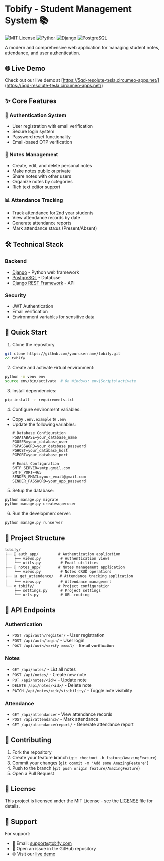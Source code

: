 # Tobify - Student Management System 📚

[![MIT License](https://img.shields.io/badge/License-MIT-green.svg)](https://choosealicense.com/licenses/mit/)
[![Python](https://img.shields.io/badge/python-3.8+-blue.svg)](https://www.python.org/downloads/)
[![Django](https://img.shields.io/badge/django-4.0+-green.svg)](https://www.djangoproject.com/)
[![PostgreSQL](https://img.shields.io/badge/postgresql-13+-blue.svg)](https://www.postgresql.org/)

A modern and comprehensive web application for managing student notes, attendance, and user authentication.

## 🌐 Live Demo

Check out our live demo at [https://5qd-resolute-tesla.circumeo-apps.net/](https://5qd-resolute-tesla.circumeo-apps.net/)

## ✨ Core Features

### 🔐 Authentication System
- User registration with email verification
- Secure login system
- Password reset functionality
- Email-based OTP verification

### 📝 Notes Management
- Create, edit, and delete personal notes
- Make notes public or private
- Share notes with other users
- Organize notes by categories
- Rich text editor support

### 📊 Attendance Tracking
- Track attendance for 2nd year students
- View attendance records by date
- Generate attendance reports
- Mark attendance status (Present/Absent)

## 🛠️ Technical Stack

### Backend
- [Django](https://www.djangoproject.com/) - Python web framework
- [PostgreSQL](https://www.postgresql.org/) - Database
- [Django REST Framework](https://www.django-rest-framework.org/) - API

### Security
- JWT Authentication
- Email verification
- Environment variables for sensitive data

## 🚀 Quick Start

1. Clone the repository:
```bash
git clone https://github.com/yourusername/tobify.git
cd tobify
```

2. Create and activate virtual environment:
```bash
python -m venv env
source env/bin/activate  # On Windows: env\Scripts\activate
```

3. Install dependencies:
```bash
pip install -r requirements.txt
```

4. Configure environment variables:
- Copy `.env.example` to `.env`
- Update the following variables:
  ```env
  # Database Configuration
  PGDATABASE=your_database_name
  PGUSER=your_database_user
  PGPASSWORD=your_database_password
  PGHOST=your_database_host
  PGPORT=your_database_port

  # Email Configuration
  SMTP_SERVER=smtp.gmail.com
  SMTP_PORT=465
  SENDER_EMAIL=your_email@gmail.com
  SENDER_PASSWORD=your_app_password
  ```

5. Setup the database:
```bash
python manage.py migrate
python manage.py createsuperuser
```

6. Run the development server:
```bash
python manage.py runserver
```

## 📁 Project Structure

```
tobify/
├── 🔐 auth_app/         # Authentication application
│   ├── views.py         # Authentication views
│   └── utils.py         # Email utilities
├── 📝 notes_app/        # Notes management application
│   └── views.py         # Notes CRUD operations
├── 📊 get_attendence/   # Attendance tracking application
│   └── views.py         # Attendance management
└── ⚙️ tobify/           # Project configuration
    ├── settings.py      # Project settings
    └── urls.py          # URL routing
```

## 🔌 API Endpoints

### Authentication
- `POST /api/auth/register/` - User registration
- `POST /api/auth/login/` - User login
- `POST /api/auth/verify-email/` - Email verification

### Notes
- `GET /api/notes/` - List all notes
- `POST /api/notes/` - Create new note
- `PUT /api/notes/<id>/` - Update note
- `DELETE /api/notes/<id>/` - Delete note
- `PATCH /api/notes/<id>/visibility/` - Toggle note visibility

### Attendance
- `GET /api/attendance/` - View attendance records
- `POST /api/attendance/` - Mark attendance
- `GET /api/attendance/report/` - Generate attendance report

## 🤝 Contributing

1. Fork the repository
2. Create your feature branch (`git checkout -b feature/AmazingFeature`)
3. Commit your changes (`git commit -m 'Add some AmazingFeature'`)
4. Push to the branch (`git push origin feature/AmazingFeature`)
5. Open a Pull Request

## 📄 License

This project is licensed under the MIT License - see the [LICENSE](LICENSE) file for details.

## 💬 Support

For support:
- 📧 Email: support@tobify.com
- 🐛 Open an issue in the GitHub repository
- 🌐 Visit our [live demo](https://5qd-resolute-tesla.circumeo-apps.net/)
